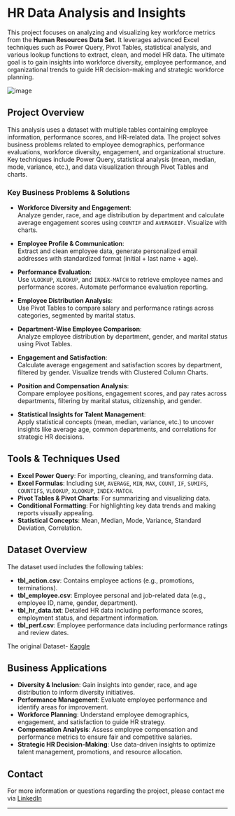 # HR Data Analysis and Insights

This project focuses on analyzing and visualizing key workforce metrics from the **Human Resources Data Set**. It leverages advanced Excel techniques such as Power Query, Pivot Tables, statistical analysis, and various lookup functions to extract, clean, and model HR data. The ultimate goal is to gain insights into workforce diversity, employee performance, and organizational trends to guide HR decision-making and strategic workforce planning.

![image](https://github.com/user-attachments/assets/55a0a370-9465-4c1f-8ad0-7a2376cce544)


## Project Overview

This analysis uses a dataset with multiple tables containing employee information, performance scores, and HR-related data. The project solves business problems related to employee demographics, performance evaluations, workforce diversity, engagement, and organizational structure. Key techniques include Power Query, statistical analysis (mean, median, mode, variance, etc.), and data visualization through Pivot Tables and charts.

### Key Business Problems & Solutions

- **Workforce Diversity and Engagement**:  
  Analyze gender, race, and age distribution by department and calculate average engagement scores using `COUNTIF` and `AVERAGEIF`. Visualize with charts.

- **Employee Profile & Communication**:  
  Extract and clean employee data, generate personalized email addresses with standardized format (initial + last name + age).

- **Performance Evaluation**:  
  Use `VLOOKUP`, `XLOOKUP`, and `INDEX-MATCH` to retrieve employee names and performance scores. Automate performance evaluation reporting.

- **Employee Distribution Analysis**:  
  Use Pivot Tables to compare salary and performance ratings across categories, segmented by marital status.

- **Department-Wise Employee Comparison**:  
  Analyze employee distribution by department, gender, and marital status using Pivot Tables.

- **Engagement and Satisfaction**:  
  Calculate average engagement and satisfaction scores by department, filtered by gender. Visualize trends with Clustered Column Charts.

- **Position and Compensation Analysis**:  
  Compare employee positions, engagement scores, and pay rates across departments, filtering by marital status, citizenship, and gender.

- **Statistical Insights for Talent Management**:  
  Apply statistical concepts (mean, median, variance, etc.) to uncover insights like average age, common departments, and correlations for strategic HR decisions.

## Tools & Techniques Used

- **Excel Power Query**: For importing, cleaning, and transforming data.
- **Excel Formulas**: Including `SUM`, `AVERAGE`, `MIN`, `MAX`, `COUNT`, `IF`, `SUMIFS`, `COUNTIFS`, `VLOOKUP`, `XLOOKUP`, `INDEX-MATCH`.
- **Pivot Tables & Pivot Charts**: For summarizing and visualizing data.
- **Conditional Formatting**: For highlighting key data trends and making reports visually appealing.
- **Statistical Concepts**: Mean, Median, Mode, Variance, Standard Deviation, Correlation.

## Dataset Overview

The dataset used includes the following tables:

- **tbl_action.csv**: Contains employee actions (e.g., promotions, terminations).
- **tbl_employee.csv**: Employee personal and job-related data (e.g., employee ID, name, gender, department).
- **tbl_hr_data.txt**: Detailed HR data including performance scores, employment status, and department information.
- **tbl_perf.csv**: Employee performance data including performance ratings and review dates.

The original Dataset- [Kaggle](https://www.kaggle.com/datasets/davidepolizzi/hr-data-set-based-on-human-resources-data-set/data)

## Business Applications

- **Diversity & Inclusion**: Gain insights into gender, race, and age distribution to inform diversity initiatives.
- **Performance Management**: Evaluate employee performance and identify areas for improvement.
- **Workforce Planning**: Understand employee demographics, engagement, and satisfaction to guide HR strategy.
- **Compensation Analysis**: Assess employee compensation and performance metrics to ensure fair and competitive salaries.
- **Strategic HR Decision-Making**: Use data-driven insights to optimize talent management, promotions, and resource allocation.

## Contact
For more information or questions regarding the project, please contact me via [LinkedIn](https://www.linkedin.com/in/mdtarif/)

---
